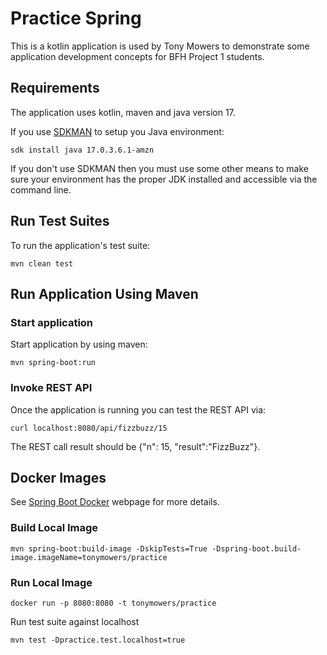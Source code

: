 # Practice Spring

This is a kotlin application is used by Tony Mowers to demonstrate some application development concepts 
for BFH Project 1 students.

## Requirements

The application uses kotlin, maven and java version 17.

If you use [SDKMAN](https://sdkman.io/) to setup you Java environment:
```
sdk install java 17.0.3.6.1-amzn 
```

If you don't use SDKMAN then you must use some other means to make sure your environment has
the proper JDK installed and accessible via the command line.

## Run Test Suites

To run the application's test suite:
```
mvn clean test
```

## Run Application Using Maven

### Start application

Start application by using maven:
```
mvn spring-boot:run
```

### Invoke REST API

Once the application is running you can test the REST API via:
```
curl localhost:8080/api/fizzbuzz/15
```

The REST call result should be {"n": 15, "result":"FizzBuzz"}.

## Docker Images

See [Spring Boot Docker](https://spring.io/guides/gs/spring-boot-docker/) webpage for more details.

### Build Local Image 

```
mvn spring-boot:build-image -DskipTests=True -Dspring-boot.build-image.imageName=tonymowers/practice
```

### Run Local Image

```
docker run -p 8080:8080 -t tonymowers/practice
```

Run test suite against localhost

```
mvn test -Dpractice.test.localhost=true
```